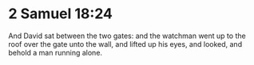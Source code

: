 # 2 Samuel 18:24

And David sat between the two gates: and the watchman went up to the roof over the gate unto the wall, and lifted up his eyes, and looked, and behold a man running alone.